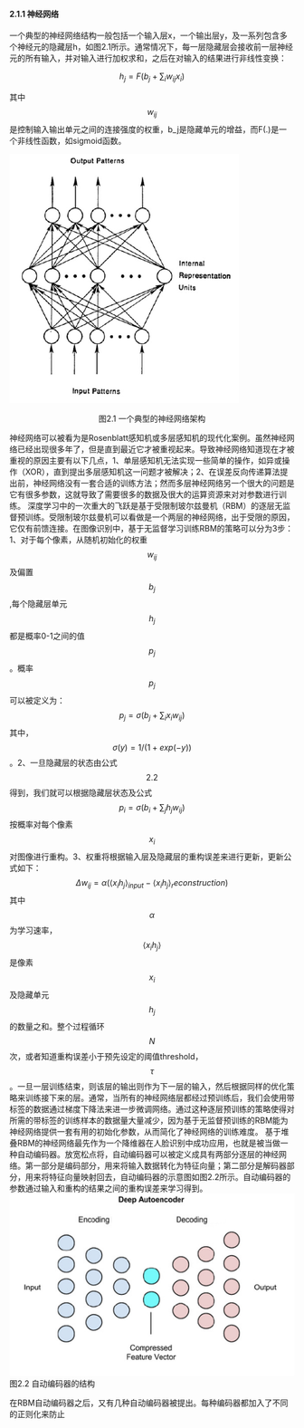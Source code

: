 #### 2.1.1 神经网络

一个典型的神经网络结构一般包括一个输入层x，一个输出层y，及一系列包含多个神经元的隐藏层h，如图2.1所示。通常情况下，每一层隐藏层会接收前一层神经元的所有输入，并对输入进行加权求和，之后在对输入的结果进行非线性变换：


$$
h_{j}=F\left ( b_{j}+\sum_{i} w_{ij}x_{i}\right)\tag {2.1}
$$


其中$$w_{ij}$$是控制输入输出单元之间的连接强度的权重，b\_j是隐藏单元的增益，而F\(.\)是一个非线性函数，如sigmoid函数。

![](/assets/1536889663%281%29.png)
<center>图2.1 一个典型的神经网络架构</center>

神经网络可以被看为是Rosenblatt感知机或多层感知机的现代化案例。虽然神经网络已经出现很多年了，但是直到最近它才被重视起来。导致神经网络知道现在才被重视的原因主要有以下几点，1、单层感知机无法实现一些简单的操作，如异或操作（XOR），直到提出多层感知机这一问题才被解决；2、在误差反向传递算法提出前，神经网络没有一套合适的训练方法；然而多层神经网络另一个很大的问题是它有很多参数，这就导致了需要很多的数据及很大的运算资源来对对参数进行训练。
深度学习中的一次重大的飞跃是基于受限制玻尔兹曼机（RBM）的逐层无监督预训练。受限制玻尔兹曼机可以看做是一个两层的神经网络，出于受限的原因，它仅有前馈连接。在图像识别中，基于无监督学习训练RBM的策略可以分为3步：1、对于每个像素，从随机初始化的权重$$w_{ij}$$及偏置$$b_{j}$$,每个隐藏层单元$$h_{j}$$都是概率0-1之间的值$$p_{j}$$。概率$$p_{j}$$可以被定义为：
$$
p_{j}=\sigma\left( b_{j}+\sum_{i}x_{i}w_{ij}\right)\tag {2.2}
$$
其中，$$\sigma\left(y\right)=1/\left(1+exp\left(-y\right)\right)$$。2、一旦隐藏层的状态由公式$$2.2$$得到，我们就可以根据隐藏层状态及公式$$p_{i}=\sigma\left(b_{i}+\sum_{j}h_{j}w_{ij}\right)$$按概率对每个像素$$x_{i}$$对图像进行重构。3、权重将根据输入层及隐藏层的重构误差来进行更新，更新公式如下：
$$
\Delta w_{ij}=\alpha \left(\langle x_{i}h_{j}\rangle_{input}-\langle x_{i}h_{j}\rangle_reconstruction\right)\tag {2.3}
$$
其中$$\alpha$$为学习速率，$$\langle x_{i}h_{j}\rangle$$是像素$$x_{i}$$及隐藏单元$$h_{j}$$的数量之和。整个过程循环$$N$$次，或者知道重构误差小于预先设定的阈值threshold，$$\tau$$。一旦一层训练结束，则该层的输出则作为下一层的输入，然后根据同样的优化策略来训练接下来的层。通常，当所有的神经网络层都经过预训练后，我们会使用带标签的数据通过梯度下降法来进一步微调网络。通过这种逐层预训练的策略使得对所需的带标签的训练样本的数据量大量减少，因为基于无监督预训练的RBM能为神经网络提供一套有用的初始化参数，从而简化了神经网络的训练难度。
基于堆叠RBM的神经网络最先作为一个降维器在人脸识别中成功应用，也就是被当做一种自动编码器。放宽松点将，自动编码器可以被定义成具有两部分逐层的神经网络。第一部分是编码部分，用来将输入数据转化为特征向量；第二部分是解码器部分，用来将特征向量映射回去，自动编码器的示意图如图2.2所示。自动编码器的参数通过输入和重构的结果之间的重构误差来学习得到。
![](/assets/1537231100%281%29.png)
图2.2 自动编码器的结构

在RBM自动编码器之后，又有几种自动编码器被提出。每种编码器都加入了不同的正则化来防止